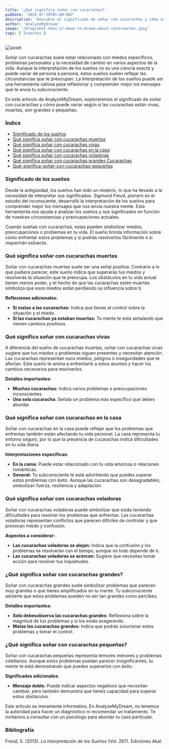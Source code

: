 ```yaml
---
title: '¿Qué significa soñar con cucarachas?'
pubDate: '2024-07-29T05:00:00Z'
description: 'Descubre el significado de soñar con cucarachas y cómo estos sueños pueden reflejar tus miedos, preocupaciones y necesidad de cambio en la vida.'
author: 'AnalyzeMyDream'
image: '/blog/what-does-it-mean-to-dream-about-cockroaches.jpeg'
tags: ['Insectos']
---
```


![asset](/blog/what-does-it-mean-to-dream-about-cockroaches.jpeg)

Soñar con cucarachas suele estar relacionado con miedos específicos, problemas personales y la necesidad de cambio en varios aspectos de la vida. Aunque la interpretación de los sueños no es una ciencia exacta y puede variar de persona a persona, estos sueños suelen reflejar las circunstancias que te preocupan. La interpretación de los sueños puede ser una herramienta valiosa para reflexionar y comprender mejor los mensajes que te envía tu subconsciente.

En este artículo de AnalyzeMyDream, exploraremos el significado de soñar con cucarachas y cómo puede variar según si las cucarachas están vivas, muertas, son grandes o pequeñas.

### Índice

- [Significado de los sueños](#significado-de-los-suenos)
- [Qué significa soñar con cucarachas muertas](#que-significa-sonar-con-cucarachas-muertas)
- [Qué significa soñar con cucarachas vivas](#que-significa-sonar-con-cucarachas-vivas)
- [Qué significa soñar con cucarachas en la casa](#que-significa-sonar-con-cucarachas-en-la-casa)
- [Qué significa soñar con cucarachas voladoras](#que-significa-sonar-con-cucarachas-voladoras)
- [Qué significa soñar con cucarachas grandes Cucarachas](#que-significa-soñar-con-cucarachas-grandes)
- [Qué-significa-soñar-con-cucarachas-pequeñas](#que-significa-soñar-con-cucarachas-pequenas)

### Significado de los sueños

Desde la antigüedad, los sueños han sido un misterio, lo que ha llevado a la necesidad de interpretar sus significados. Sigmund Freud, pionero en el estudio del inconsciente, desarrolló la interpretación de los sueños para comprender mejor los mensajes que nos envía nuestra mente. Esta herramienta nos ayuda a analizar los sueños y sus significados en función de nuestras circunstancias y preocupaciones actuales.

Cuando sueñas con cucarachas, estas pueden simbolizar miedos, preocupaciones o problemas en tu vida. El sueño brinda información sobre cómo enfrentar estos problemas y si podrás resolverlos fácilmente o si requerirán esfuerzo.

### Qué significa soñar con cucarachas muertas

Soñar con cucarachas muertas suele ser una señal positiva. Contrario a lo que pudiera parecer, este sueño indica que superarás tus miedos y resolverás la situación que te preocupa. Los obstáculos en tu vida actual tienen menos poder, y el hecho de que las cucarachas estén muertas simboliza que esos miedos están perdiendo su influencia sobre ti.

**Reflexiones adicionales:**

- **Si matas a las cucarachas:** Indica que tienes el control sobre la situación y el miedo.
- **Si las cucarachas ya estaban muertas:** Tu mente te está señalando que vienen cambios positivos.

### Qué significa soñar con cucarachas vivas

A diferencia del sueño de cucarachas muertas, soñar con cucarachas vivas sugiere que tus miedos y problemas siguen presentes y necesitan atención. Las cucarachas representan esos miedos, peligros o inseguridades que te afectan. Este sueño te anima a enfrentarte a estos asuntos y hacer los cambios necesarios para resolverlos.

**Detalles importantes:**

- **Muchas cucarachas:** Indica varios problemas o preocupaciones inconscientes.
- **Una sola cucaracha:** Señala un problema más específico que debes abordar.

### Qué significa soñar con cucarachas en la casa

Soñar con cucarachas en la casa puede reflejar que los problemas que enfrentas también están afectando tu vida personal. La casa representa tu entorno seguro, por lo que la presencia de cucarachas indica dificultades en tu vida diaria.

**Interpretaciones específicas:**

- **En la cama:** Puede estar relacionado con tu vida amorosa o relaciones románticas.
- **General:** Tu subconsciente te está advirtiendo que puedes superar estos problemas con éxito. Aunque las cucarachas son desagradables, simbolizan fuerza, resiliencia y adaptación.

### Qué significa soñar con cucarachas voladoras

Soñar con cucarachas voladoras puede simbolizar que estás teniendo dificultades para resolver los problemas que enfrentas. Las cucarachas voladoras representan conflictos que parecen difíciles de controlar y que provocan miedo y confusión.

**Aspectos a considerar:**

- **Las cucarachas voladoras se alejan:** Indica que la confusión y los problemas se resolverán con el tiempo, aunque no todo depende de ti.
- **Las cucarachas voladoras se acercan:** Sugiere que necesitas tomar acción para resolver tus inquietudes.

### ¿Qué significa soñar con cucarachas grandes?

Soñar con cucarachas grandes suele simbolizar problemas que parecen muy grandes o que tienes amplificados en tu mente. Tu subconsciente advierte que estos problemas pueden no ser tan grandes como percibes.

**Detalles importantes:**

- **Solo debesobserva las cucarachas grandes:** Reflexiona sobre la magnitud de tus problemas y si los estás exagerando.
- **Matas las cucarachas grandes:** Indica que podrás solucionar estos problemas y tomar el control.

### ¿Qué significa soñar con cucarachas pequeñas?

Soñar con cucarachas pequeñas representa temores menores y problemas cotidianos. Aunque estos problemas puedan parecer insignificantes, tu mente te está demostrando que puedes superarlos con éxito.

**Significados adicionales:**

- **Mensaje doble:** Puede indicar aspectos negativos que necesitan cambiar, pero también demuestra que tienes capacidad para superar estos obstáculos.

Este artículo es meramente informativo. En AnalyzeMyDream, no tenemos la autoridad para hacer un diagnóstico ni recomendar un tratamiento. Te invitamos a consultar con un psicólogo para abordar tu caso particular.

### Bibliografía

Freud, S. (2013). *La Interpretación de los Sueños* (Vol. 267). Ediciones Akal.